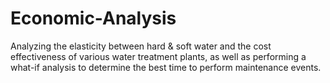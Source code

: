 # Economic-Analysis
Analyzing the elasticity between hard & soft water and the cost effectiveness of various water treatment plants, as well as performing a what-if analysis to determine the best time to perform maintenance events.

